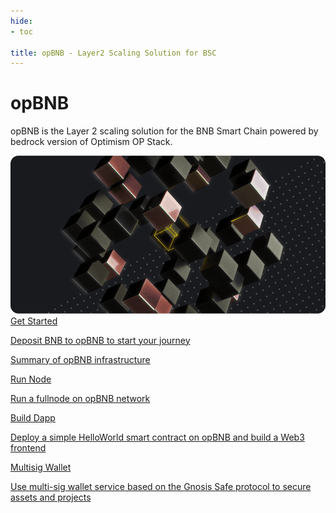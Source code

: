 ```yaml
---
hide:
- toc

title: opBNB - Layer2 Scaling Solution for BSC
---
```


<style>
   .md-source-file, .md-content__button.md-icon {
      display: none;
   }
</style>

<div class="section-head">
    <div class="left">
        <h1>opBNB</h1>
        <p>opBNB is the Layer 2 scaling solution for the BNB Smart Chain powered by bedrock version of Optimism OP Stack.</p>
    </div>
    <div class="image">
        <img src="img/opbnb.png" alt="opBNB" loading="lazy">
    </div>
</div>



<div class="section-body">
    <a href="./overview">
        <div>Get Started</div>
        <p>Deposit BNB to opBNB to start your journey</p>
    </a>
    <a href="./developers/developer-tools">
        <div>Summary of opBNB infrastructure</div>
        <p></p>
    </a>
    <a href="./advanced/run-with-pebbledb-and-pbss">
        <div>Run Node</div>
        <p>Run a fullnode on opBNB network</p>
    </a>
    <a href="./advanced/full-stack-dapp">
        <div>Build Dapp</div>
        <p>Deploy a simple HelloWorld smart contract on opBNB and build a Web3 frontend</p>
    </a>
    <a href="./developers/multisig-wallet">
        <div>Multisig Wallet</div>
        <p>Use multi-sig wallet service based on the Gnosis Safe protocol to secure assets and projects</p>
    </a>
</div>
